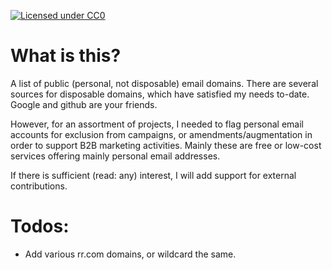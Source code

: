 [![Licensed under CC0](https://licensebuttons.net/p/zero/1.0/88x31.png)](https://creativecommons.org/publicdomain/zero/1.0/)

# What is this?
A list of public (personal, not disposable) email domains. There are several sources for disposable domains, which have satisfied my needs to-date. Google and github are your friends.

However, for an assortment of projects, I needed to flag personal email accounts for exclusion from campaigns, or amendments/augmentation in order to support B2B marketing activities. Mainly these are free or low-cost services offering mainly personal email addresses.

If there is sufficient (read: any) interest, I will add support for external contributions.

# Todos:
* Add various rr.com domains, or wildcard the same.
